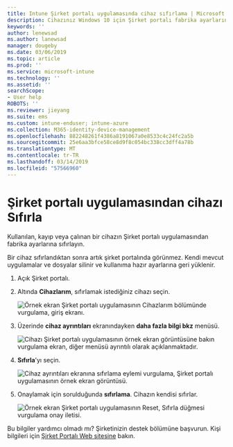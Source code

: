 ```yaml
---
title: Intune Şirket portalı uygulamasında cihaz sıfırlama | Microsoft Docs
description: Cihazınız Windows 10 için Şirket portalı fabrika ayarlarına sıfırlayabilirsiniz.
keywords: ''
author: lenewsad
ms.author: lanewsad
manager: dougeby
ms.date: 03/06/2019
ms.topic: article
ms.prod: ''
ms.service: microsoft-intune
ms.technology: ''
ms.assetid: ''
searchScope:
- User help
ROBOTS: ''
ms.reviewer: jieyang
ms.suite: ems
ms.custom: intune-enduser; intune-azure
ms.collection: M365-identity-device-management
ms.openlocfilehash: 882248261f4386a8191067a0e8533c4c24fc2a5b
ms.sourcegitcommit: 25e6aa3bfce58ce8d9f8c054bc338cc3dff4a78b
ms.translationtype: MT
ms.contentlocale: tr-TR
ms.lasthandoff: 03/14/2019
ms.locfileid: "57566960"
---
```

# <a name="reset-device-from-the-company-portal-app"></a>Şirket portalı uygulamasından cihazı Sıfırla  

Kullanılan, kayıp veya çalınan bir cihazın Şirket portalı uygulamasından fabrika ayarlarına sıfırlayın.  

Bir cihaz sıfırlandıktan sonra artık şirket portalında görünmez. Kendi mevcut uygulamalar ve dosyalar silinir ve kullanıma hazır ayarlarına geri yüklenir.  

1. Açık Şirket portalı.  
2. Altında **Cihazlarım**, sıfırlamak istediğiniz cihazı seçin.   

    ![Örnek ekran Şirket portalı uygulamasının Cihazlarım bölümünde vurgulama, giriş ekranı.](./media/1802-cp-app-windows-home.png)  

3. Üzerinde **cihaz ayrıntıları** ekranındayken **daha fazla bilgi bkz** menüsü.  

    ![Cihazı Şirket portalı uygulamasının örnek ekran görüntüsüne bakın vurgulama ekran, diğer menüsü ayrıntılı olarak açıklanmaktadır.](./media/1802-cp-app-windows-device-details.png)  

4. **Sıfırla**’yı seçin.  

     ![Cihaz ayrıntıları ekranına sıfırlama eylemi vurgulama, Şirket portalı uygulamasının örnek ekran görüntüsü. ](./media/1802-cp-app-windows-device-details-reset.png)  

5. Onaylamak için sorulduğunda **sıfırlama**. Cihazın kendisi sıfırlar.  

     ![Örnek ekran Şirket portalı uygulamasının Reset, Sıfırla düğmesi vurgulama onay iletisi. ](./media/1802-cp-app-windows-reset-confirm.png)  

Bu bilgiler yardımcı olmadı mı? Şirketinizin destek bölümüne başvurun. Kişi bilgileri için [Şirket Portalı Web sitesine](https://go.microsoft.com/fwlink/?linkid=2010980) bakın.  
